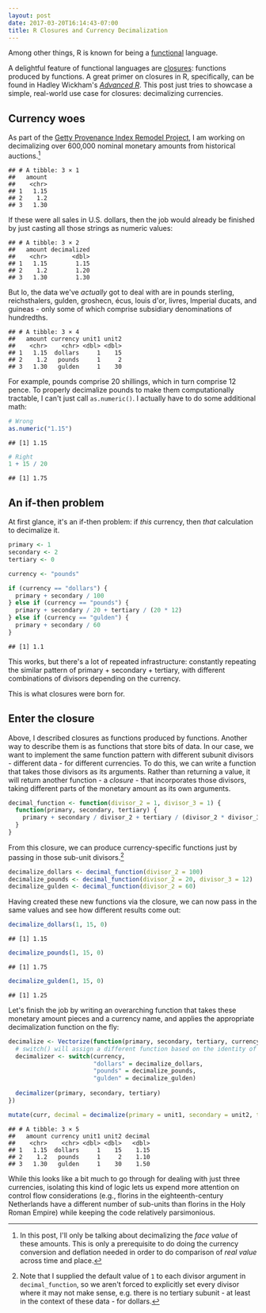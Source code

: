 ```yaml
---
layout: post
date: 2017-03-20T16:14:43-07:00
title: R Closures and Currency Decimalization
---
```


Among other things, R is known for being a [functional](https://en.wikipedia.org/wiki/Functional_programming) language.

A delightful feature of functional languages are [closures](https://en.wikipedia.org/wiki/Closure_(computer_programming)): functions produced by functions. A great primer on closures in R, specifically, can be found in Hadley Wickham's [*Advanced R*](http://adv-r.had.co.nz/Functional-programming.html#closures). This post just tries to showcase a simple, real-world use case for closures: decimalizing currencies.

Currency woes
-------------

As part of the [Getty Provenance Index Remodel Project](http://www.getty.edu/provenance_remodel), I am working on decimalizing over 600,000 nominal monetary amounts from historical auctions.[^1]

    ## # A tibble: 3 × 1
    ##   amount
    ##    <chr>
    ## 1   1.15
    ## 2    1.2
    ## 3   1.30

If these were all sales in U.S. dollars, then the job would already be finished by just casting all those strings as numeric values:

    ## # A tibble: 3 × 2
    ##   amount decimalized
    ##    <chr>       <dbl>
    ## 1   1.15        1.15
    ## 2    1.2        1.20
    ## 3   1.30        1.30

But lo, the data we've *actually* got to deal with are in pounds sterling, reichsthalers, gulden, groshecn, écus, louis d'or, livres, Imperial ducats, and guineas - only some of which comprise subsidiary denominations of hundredths.

    ## # A tibble: 3 × 4
    ##   amount currency unit1 unit2
    ##    <chr>    <chr> <dbl> <dbl>
    ## 1   1.15  dollars     1    15
    ## 2    1.2   pounds     1     2
    ## 3   1.30   gulden     1    30

For example, pounds comprise 20 shillings, which in turn comprise 12 pence. To properly decimalize pounds to make them computationally tractable, I can't just call `as.numeric()`. I actually have to do some additional math:

``` r
# Wrong
as.numeric("1.15")
```

    ## [1] 1.15

``` r
# Right
1 + 15 / 20
```

    ## [1] 1.75

An if-then problem
------------------

At first glance, it's an if-then problem: if _this_ currency, then _that_ calculation to decimalize it.

``` r
primary <- 1
secondary <- 2
tertiary <- 0

currency <- "pounds"

if (currency == "dollars") {
  primary + secondary / 100
} else if (currency == "pounds") {
  primary + secondary / 20 + tertiary / (20 * 12)
} else if (currency == "gulden") {
  primary + secondary / 60
}
```

    ## [1] 1.1

This works, but there's a lot of repeated infrastructure: constantly repeating the similar pattern of primary + secondary + tertiary, with different combinations of divisors depending on the currency.

This is what closures were born for.

Enter the closure
-----------------

Above, I described closures as functions produced by functions. Another way to describe them is as functions that store bits of data. In our case, we want to implement the same function pattern with different subunit divisors - different data - for different currencies. To do this, we can write a function that takes those divisors as its arguments. Rather than returning a value, it will return another function - a *closure* - that incorporates those divisors, taking different parts of the monetary amount as its own arguments.

``` r
decimal_function <- function(divisor_2 = 1, divisor_3 = 1) {
  function(primary, secondary, tertiary) {
    primary + secondary / divisor_2 + tertiary / (divisor_2 * divisor_3)
  }
}
```

From this closure, we can produce currency-specific functions just by passing in those sub-unit divisors.[^2]

``` r
decimalize_dollars <- decimal_function(divisor_2 = 100)
decimalize_pounds <- decimal_function(divisor_2 = 20, divisor_3 = 12)
decimalize_gulden <- decimal_function(divisor_2 = 60)
```

Having created these new functions via the closure, we can now pass in the same values and see how different results come out:

``` r
decimalize_dollars(1, 15, 0)
```

    ## [1] 1.15

``` r
decimalize_pounds(1, 15, 0)
```

    ## [1] 1.75

``` r
decimalize_gulden(1, 15, 0)
```

    ## [1] 1.25

Let's finish the job by writing an overarching function that takes these monetary amount pieces and a currency name, and applies the appropriate decimalization function on the fly:

``` r
decimalize <- Vectorize(function(primary, secondary, tertiary, currency) {
  # switch() will assign a different function based on the identity of 'currency'
  decimalizer <- switch(currency,
                        "dollars" = decimalize_dollars,
                        "pounds" = decimalize_pounds,
                        "gulden" = decimalize_gulden)
  
  decimalizer(primary, secondary, tertiary)
})

mutate(curr, decimal = decimalize(primary = unit1, secondary = unit2, tertiary = 0, currency = currency))
```

    ## # A tibble: 3 × 5
    ##   amount currency unit1 unit2 decimal
    ##    <chr>    <chr> <dbl> <dbl>   <dbl>
    ## 1   1.15  dollars     1    15    1.15
    ## 2    1.2   pounds     1     2    1.10
    ## 3   1.30   gulden     1    30    1.50

While this looks like a bit much to go through for dealing with just three currencies, isolating this kind of logic lets us expend more attention on control flow considerations (e.g., florins in the eighteenth-century Netherlands have a different number of sub-units than florins in the Holy Roman Empire) while keeping the code relatively parsimonious.

[^1]: In this post, I'll only be talking about decimalizing the *face value* of these amounts. This is only a prerequisite to do doing the currency conversion and deflation needed in order to do comparison of *real value* across time and place.

[^2]: Note that I supplied the default value of `1` to each divisor argument in `decimal_function`, so we aren't forced to explicitly set every divisor where it may not make sense, e.g. there is no tertiary subunit - at least in the context of these data - for dollars.
